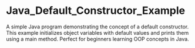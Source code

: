 # Java_Default_Constructor_Example
A simple Java program demonstrating the concept of a default constructor. This example initializes object variables with default values and prints them using a main method. Perfect for beginners learning OOP concepts in Java.
